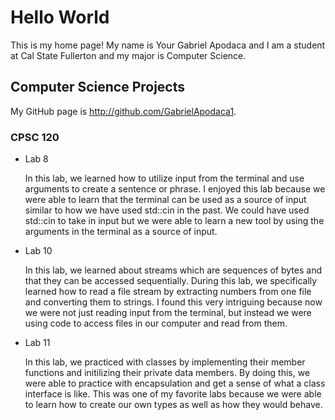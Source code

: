 # Hello World

This is my home page! My name is Your Gabriel Apodaca and I am a student at Cal State Fullerton and my major
is Computer Science.

## Computer Science Projects

My GitHub page is http://github.com/GabrielApodaca1.

### CPSC 120

* Lab 8

    In this lab, we learned how to utilize input from the terminal and use arguments to create a sentence or phrase. I enjoyed this lab because we were able to learn that the terminal can be used as a source of 
    input similar to how we have used std::cin in the past. We could have used std::cin to take in input but we were able to learn a new tool by using the arguments in the terminal as a source of input.

* Lab 10

    In this lab, we learned about streams which are sequences of bytes and that they can be accessed sequentially. During this lab, we specifically learned how to read a file stream by extracting numbers 
    from one file and converting them to strings. I found this very intriguing because now we were not just 
    reading input from the terminal, but instead we were using code to access files in our computer and read
    from them.

* Lab 11

    In this lab, we practiced with classes by implementing their member functions and initilizing their private data members. By doing this, we were able to practice with encapsulation and get a sense of what a class interface is like. This was one of my favorite labs because we were able to learn how to create our own types as well as how they would behave.

